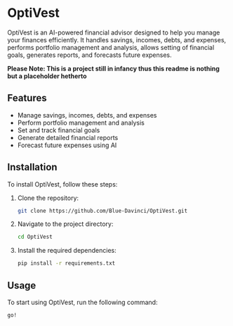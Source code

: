 # OptiVest

OptiVest is an AI-powered financial advisor designed to help you manage your finances efficiently. It handles savings, incomes, debts, and expenses, performs portfolio management and analysis, allows setting of financial goals, generates reports, and forecasts future expenses.

**Please Note: This is a project still in infancy thus this readme is nothing but a placeholder hetherto**

## Features

- Manage savings, incomes, debts, and expenses
- Perform portfolio management and analysis
- Set and track financial goals
- Generate detailed financial reports
- Forecast future expenses using AI

## Installation

To install OptiVest, follow these steps:

1. Clone the repository:
    ```sh
    git clone https://github.com/Blue-Davinci/OptiVest.git
    ```
2. Navigate to the project directory:
    ```sh
    cd OptiVest
    ```
3. Install the required dependencies:
    ```sh
    pip install -r requirements.txt
    ```

## Usage

To start using OptiVest, run the following command:
```sh
go!
```
